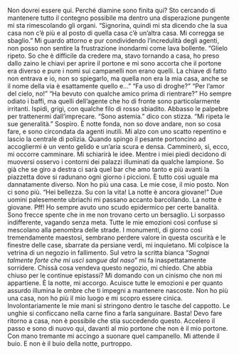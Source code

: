 
Non dovrei essere qui. Perché diamine sono finita qui? Sto cercando di mantenere tutto il contegno possibile ma dentro una disperazione pungente mi sta rimescolando gli organi. “Signorina, quindi mi sta dicendo che la sua casa non c’è più e al posto di quella casa c’è un’altra casa. Mi corregga se sbaglio.” Mi guardo attorno e pur condividendo l’incredulità degli agenti, non posso non sentire la frustrazione inondarmi come lava bollente. “Glielo ripeto. So che è difficile da credere ma, stavo tornando a casa, ho preso dallo zaino le chiavi per aprire il portone e mi sono accorta che il portone era diverso e pure i nomi sui campanelli non erano quelli. La chiave di fatto non entrava e io, non so spiegarlo, ma quella non era la mia casa, anche se il nome della via è esattamente quello e…” “Fa uso di droghe?” “Per l’amor del cielo, no!” “Ha bevuto con qualche amico prima di rientrare?” Ho sempre odiato i baffi, ma quelli dell’agente che ho di fronte sono particolarmente irritanti. Ispidi, grigi, con qualche filo di rosso sbiadito. Abbasso le palpebre per trattenermi dall’imprecare. “Sono astemia.” dico con stizza. “Mi ripeta le sue generalità.” Sospiro. È notte fonda, non so dove andare, non so cosa fare, e sono circondata da agenti inutili. Mi alzo con uno scatto repentino e lascio la centrale di polizia. Quando spingo il pesante portoncino ad accogliermi è un vento gelido e un’aria scura e densa. Camminerò, sì, ecco, mi occorre camminare. Mi schiarirà le idee. Mentre i miei piedi decidono di muoversi osservo i contorni dei palazzi illuminati da qualche lampione. So già che se giro a destra ci sarà quel bar che amo tanto e più avanti la piazzetta dove si radunano ogni giorno i piccioni. È tutto così uguale ma dannatamente diverso. Non ho più una casa. Le mie cose, il mio posto. Non ci sono più. “Hei bellezza. Su con la vita! La notte è ancora giovane!” Due uomini palesemente ubriachi mi passano accanto barcollando. La notte è giovane. Pff! Ho sempre avuto uno scudo epidermico per certe banalità. Sono frecce spente che in me non trovano certo un bersaglio. Li sorpasso indifferente, vagando senza meta. Tutte le mie emozioni così confuse si mescolano alla penombra delle strade. I monumenti, di giorno così tremendamente maestosi, sembrano perdere valore in questa oscurità e le finestre delle case, sbarrate da persiane verdi, mi inquietano. Mi colpisce la vetrina di un negozio in fallimento. Sul vetro la scritta bianca “_Sognai talmente forte che mi uscì sangue dal naso_” mi fa inaspettatamente sorridere. Chissà cosa vendeva questo negozio, mi chiedo. Che abbia chiuso per le continue epistassi? Mi domando con un cinismo che non mi appartiene. È la notte, mi accorgo. Acuisce tutte le emozioni e per quanto assurdo illumina le ombre che ti impegni a mantenere nascoste. Non ho più una casa, non ho più il mio luogo e mi scopro essere cinica. Involontariamente le mie mani si stringono dentro le tasche del cappotto. Le unghie si conficcano nella carne fino a farla sanguinare. Basta! Devo fare ritorno a casa, non è possibile che stia succedendo questo. Accelero il passo e sono di nuovo qui, davanti al mio portone che non è il mio portone. Con mano tremante mi accingo a suonare quel campanello. Mi attende il buio. E non è il buio della notte, purtroppo.